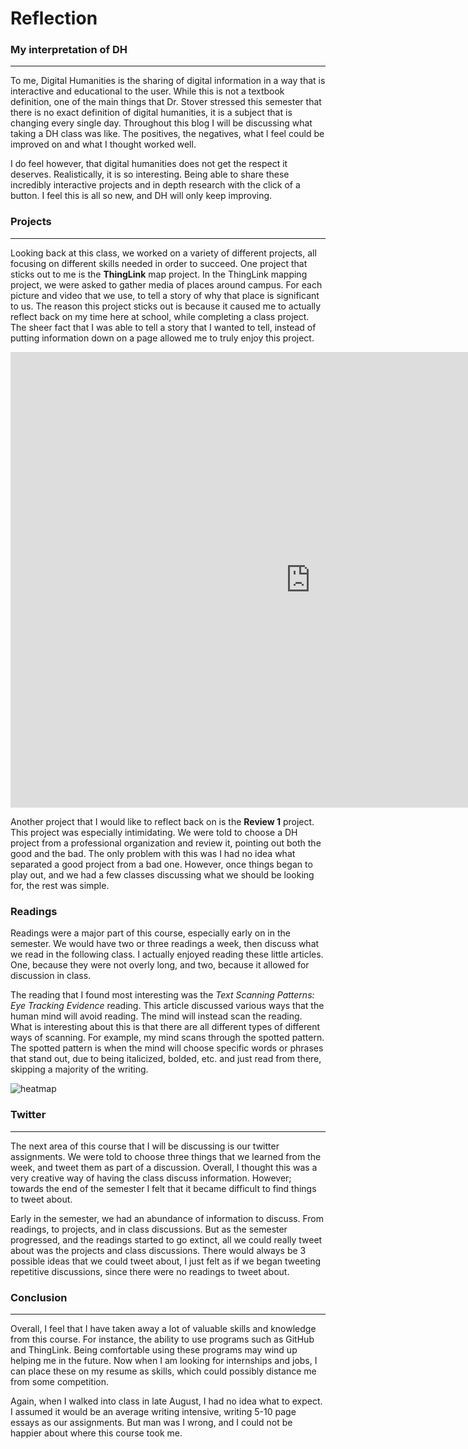 # Reflection


### My interpretation of DH

---

To me, Digital Humanities is the sharing of digital information in a way that is interactive and educational to the user. While this is not a textbook definition, one of the main things that Dr. Stover stressed this semester that there is no exact definition of digital humanities, it is a subject that is changing every single day. Throughout this blog I will be discussing what taking a DH class was like. The positives, the negatives, what I feel could be improved on and what I thought worked well.

I do feel however, that digital humanities does not get the respect it deserves. Realistically, it is so interesting. Being able to share these incredibly interactive projects and in depth research with the click of a button. I feel this is all so new, and DH will only keep improving. 

### Projects

---

Looking back at this class, we worked on a variety of different projects, all focusing on different skills needed in order to succeed. One project that sticks out to me is the **ThingLink** map project. In the ThingLink mapping project, we were asked to gather media of places around campus. For each picture and video that we use, to tell a story of why that place is significant to us. The reason this project sticks out is because it caused me to actually reflect back on my time here at school, while completing a class project. The sheer fact that I was able to tell a story that I wanted to tell, instead of putting information down on a page allowed me to truly enjoy this project.

<iframe width="960" height="729.2193308550186" data-original-width="1614" data-original-height="1226" src="https://www.thinglink.com/card/1499043654310821891" type="text/html" frameborder="0" webkitallowfullscreen mozallowfullscreen allowfullscreen scrolling="no"></iframe><script async src="//cdn.thinglink.me/jse/responsive.js"></script>

Another project that I would like to reflect back on is the **Review 1** project. This project was especially intimidating. We were told to choose a DH project from a professional organization and review it, pointing out both the good and the bad. The only problem with this was I had no idea what separated a good project from a bad one. However, once things began to play out, and we had a few classes discussing what we should be looking for, the rest was simple.  

### Readings

Readings were a major part of this course, especially early on in the semester. We would have two or three readings a week, then discuss what we read in the following class. I actually enjoyed reading these little articles. One, because they were not overly long, and two, because it allowed for discussion in class. 

The reading that I found most interesting was the _Text Scanning Patterns: Eye Tracking Evidence_ reading. This article discussed various ways that the human mind will avoid reading. The mind will instead scan the reading. What is interesting about this is that there are all different types of different ways of scanning. For example, my mind scans through the spotted pattern. The spotted pattern is when the mind will choose specific words or phrases that stand out, due to being italicized, bolded, etc. and just read from there, skipping a majority of the writing. 

![heatmap](https://colinmcmunn.github.io/colins-blog-/images/heatmap.png)

### Twitter

---

The next area of this course that I will be discussing is our twitter assignments. We were told to choose three things that we learned from the week, and tweet them as part of a discussion. Overall, I thought this was a very creative way of having the class discuss information. However; towards the end of the semester I felt that it became difficult to find things to tweet about.

Early in the semester, we had an abundance of information to discuss. From readings, to projects, and in class discussions. But as the semester progressed, and the readings started to go extinct, all we could really tweet about was the projects and class discussions. There would always be 3 possible ideas that we could tweet about, I just felt as if we began tweeting repetitive discussions, since there were no readings to tweet about. 

### Conclusion

---

Overall, I feel that I have taken away a lot of valuable skills and knowledge from this course. For instance, the ability to use programs such as GitHub and ThingLink. Being comfortable using these programs may wind up helping me in the future. Now when I am looking for internships and jobs, I can place these on my resume as skills, which could possibly distance me from some competition. 

Again, when I walked into class in late August, I had no idea what to expect. I assumed it would be an average writing intensive, writing 5-10 page essays as our assignments. But man was I wrong, and I could not be happier about where this course took me. 
